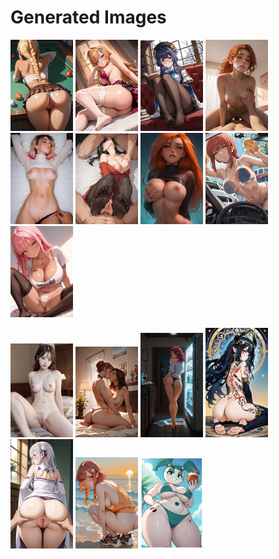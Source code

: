 # Generated Images



<img src="2025_10_21_01_thumb.webp" width="100"/> <img src="2025_10_21_02_thumb.webp" width="100"/> <img src="2025_10_21_03_thumb.webp" width="100"/> <img src="2025_10_21_04_thumb.webp" width="100"/> <img src="2025_10_21_05_thumb.webp" width="100"/> <img src="2025_10_21_06_thumb.webp" width="100"/> <img src="2025_10_21_07_thumb.webp" width="100"/> <img src="2025_10_21_08_thumb.webp" width="100"/> <img src="2025_10_21_09_thumb.webp" width="100"/>

<img src="2025_10_21_10_thumb.webp" width="100"/> <img src="2025_10_21_11_thumb.webp" width="100"/> <img src="2025_10_21_12_thumb.webp" width="100"/> <img src="2025_10_21_13_thumb.webp" width="100"/> <img src="2025_10_21_14_thumb.webp" width="100"/> <img src="2025_10_21_15_thumb.webp" width="100"/> <img src="2025_10_21_16_thumb.webp" width="100"/>